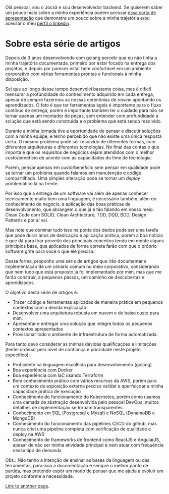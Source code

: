 
Olá pessoal, sou o Jocsã e sou desenvolvedor backend. Se quiserem saber um pouco mais sobre a minha experiência podem acessar [essa carta de apresentação](./cover-letter.md) que demonstra um pouco sobre a minha trajetória e/ou acessar o meu [perfil o linkedin](https://www.linkedin.com/in/jocsa-kesley-oliveira/).


# Sobre esta série de artigos
Depois de 3 anos desenvolvendo com golang percebi que eu não tinha a minha trajetória documentada, primeiro por estar focado na entrega dos projetos, e depois por parecer estar bem confortável em um ambiente corporativo com várias ferramentas prontas e funcionais à minha disposição.

Sei que ao longo desse tempo desenvolvi bastante coisa, mas é difícil mensurar a profundidade do conhecimento adquirido em cada entrega, apesar de sempre fazermos as nossas cerimônias de <i>review</i> apontando os aprendizados. O fato é que ter ferramentas ágeis é importante para o fluxo contínuo de entrega, porém é importante também ter o cuidado para não se tornar apenas um montador de peças, sem entender com profundidade a solução que está sendo construída e o problema que está sendo resolvido.

Durante a minha jornada tive a oportunidade de pensar e discutir soluções com a minha equipe, e tenho percebido que não existe uma única resposta certa. O mesmo problema pode ser resolvido de diferentes formas, com diferentes arquiteturas e diferentes tecnologias. No final das contas o que importa é que os requisitos de negócios sejam atendidos com o melhor custo/benefício de acordo com as capacidades do time de tecnologia.

Porém, pensar apenas em custo/benefício sem pensar em qualidade pode se tornar um problema quando falamos em manutenção e código compartilhado. Uma simples alteração pode se tornar um <i>deploy</i> problemático lá na frente.

Por isso que a entrega de um software vai além de apenas conhecer tecnicamente muito bem uma linguagem, é necessário também, além do conhecimento de negócio, a aplicação das boas práticas de desenvolvimento, que abrangem o que já é tão falando em nosso meio: Clean Code com SOLID, Clean Archtecture, TDD, DDD, BDD, Design Patterns e por aí vai. 

Mas note que dominar tudo isso na ponta dos dedos pode ser uma tarefa que pode durar anos de dedicação e aplicação prática, porém a boa notícia é que dá para tirar proveito dos principais conceitos tendo em mente alguns princípios base, que aplicados de forma correta farão com que o próprio software grite para você o que ele precisa.

Dessa forma, proponho uma série de artigos que irão documentar a implementação de um cenário comum no meio corporativo, considerando que nem tudo que está proposto já foi implementado por mim, mas que me farão construir, a pequenos passos, um caminho de descobertas e aprendizados. 

O objetivo desta série de artigos é: 
 - Trazer código e ferramentas aplicadas de maneira prática em pequenos contextos com a devida explicação
 - Desenvolver uma arquitetura robusta em nuvem e de baixo custo para mim.
 - Apresentar e entregar uma solução que integre todos os pequenos contextos apresentados
 - Provisionar todo o ambiente de infraestrutura de forma automatizada.

Para tanto devo considerar as minhas devidas qualificações e limitações (tentei ordenar pelo nível de confiança e prioridade neste projeto específico):
- Proficiente na linguagem escolhida para desenvolvimento (golang)
- Boa experiência com Docker
- Boa experiência com IaC usando Terraform
- Bom conhecimento prático com vários recursos da AWS, porém para um contexto de exposição externa preciso validar e aperfeiçoar a minha capacidade prática de execução
- Conhecimento do funcionamento do Kubernetes, porém como usamos uma camada de abstração desenvolvida pelo pessoal DevOps, muitos detalhes de implementação se tornam transparentes.
- Conhecimento em SQL (Postgresql e Mysql) e NoSQL (DynamoDB e MongoDB)
- Conhecimento do funcionamento das pipelines CI/CD do github, mas nunca criei uma pipeline completa com verificação de qualidade e deploy na AWS
- Conhecimento de frameworks de frontend como ReactJS e AngularJS, apesar de não ser minha atividade principal e nem atuar com frequência nesse tipo de demanda

Obs.: Não tenho a intenção de ensinar as bases da linguagem ou das ferramentas, para isso a documentação é sempre o melhor ponto de partida, mas pretendo expôr um modo de pensar que me ajuda a evoluir um projeto conforme a necessidade.


[Link to another page](./teste.md).
